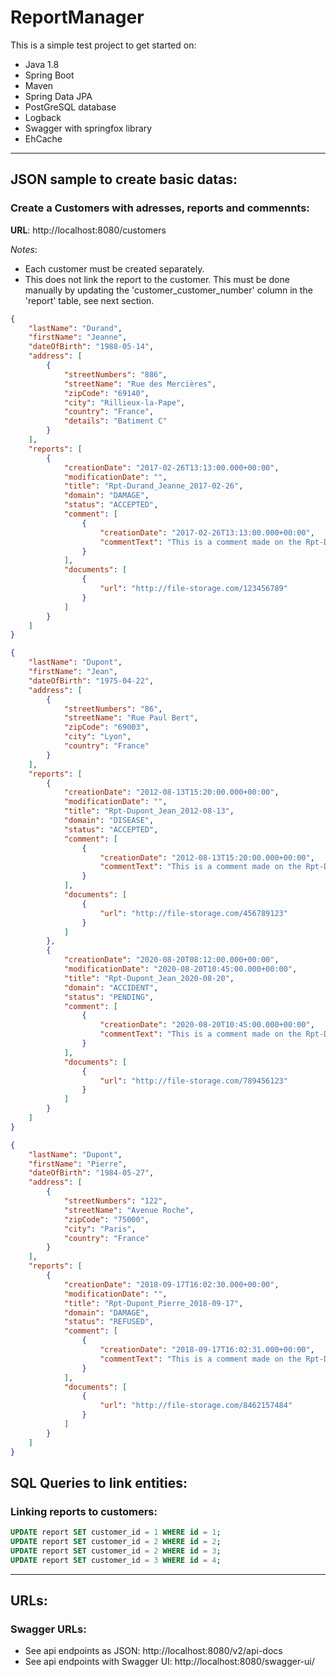 # ReportManager
This is a simple test project to get started on:
  - Java 1.8
  - Spring Boot
  - Maven
  - Spring Data JPA
  - PostGreSQL database
  - Logback
  - Swagger with springfox library
  - EhCache

***
## JSON sample to create basic datas:
### Create a Customers with adresses, reports and commennts:
**URL**: http://localhost:8080/customers

*Notes*: 
  - Each customer must be created separately.
  - This does not link the report to the customer. This must be done manually by updating the 'customer_customer_number' column in the 'report' table, see next section.
```json
{
    "lastName": "Durand",
    "firstName": "Jeanne",
    "dateOfBirth": "1988-05-14",
    "address": [
        {
            "streetNumbers": "886",
            "streetName": "Rue des Mercières",
            "zipCode": "69140",
            "city": "Rillieux-la-Pape",
            "country": "France",
            "details": "Batiment C"
        }
    ],
    "reports": [
        {
            "creationDate": "2017-02-26T13:13:00.000+00:00",
            "modificationDate": "",
            "title": "Rpt-Durand_Jeanne_2017-02-26",
            "domain": "DAMAGE",
            "status": "ACCEPTED",
            "comment": [
                {
                    "creationDate": "2017-02-26T13:13:00.000+00:00",
                    "commentText": "This is a comment made on the Rpt-Durand_Jeanne_2017-02-26"
                }
            ],
            "documents": [
                {
                    "url": "http://file-storage.com/123456789"
                }
            ]
        }
    ]
}
```
```json
{
    "lastName": "Dupont",
    "firstName": "Jean",
    "dateOfBirth": "1975-04-22",
    "address": [
        {
            "streetNumbers": "86",
            "streetName": "Rue Paul Bert",
            "zipCode": "69003",
            "city": "Lyon",
            "country": "France"
        }
    ],
    "reports": [
        {
            "creationDate": "2012-08-13T15:20:00.000+00:00",
            "modificationDate": "",
            "title": "Rpt-Dupont_Jean_2012-08-13",
            "domain": "DISEASE",
            "status": "ACCEPTED",
            "comment": [
                {
                    "creationDate": "2012-08-13T15:20:00.000+00:00",
                    "commentText": "This is a comment made on the Rpt-Dupont_Jean_2012-08-13"
                }
            ],
            "documents": [
                {
                    "url": "http://file-storage.com/456789123"
                }
            ]
        },
        {
            "creationDate": "2020-08-20T08:12:00.000+00:00",
            "modificationDate": "2020-08-20T10:45:00.000+00:00",
            "title": "Rpt-Dupont_Jean_2020-08-20",
            "domain": "ACCIDENT",
            "status": "PENDING",
            "comment": [
                {
                    "creationDate": "2020-08-20T10:45:00.000+00:00",
                    "commentText": "This is a comment made on the Rpt-Dupont_Jean_2020-08-20"
                }
            ],
            "documents": [
                {
                    "url": "http://file-storage.com/789456123"
                }
            ]
        }
    ]
}
```
```json
{
    "lastName": "Dupont",
    "firstName": "Pierre",
    "dateOfBirth": "1984-05-27",
    "address": [
        {
            "streetNumbers": "122",
            "streetName": "Avenue Roche",
            "zipCode": "75000",
            "city": "Paris",
            "country": "France"
        }
    ],
    "reports": [
        {
            "creationDate": "2018-09-17T16:02:30.000+00:00",
            "modificationDate": "",
            "title": "Rpt-Dupont_Pierre_2018-09-17",
            "domain": "DAMAGE",
            "status": "REFUSED",
            "comment": [
                {
                    "creationDate": "2018-09-17T16:02:31.000+00:00",
                    "commentText": "This is a comment made on the Rpt-Dupont_Pierre_2018-09-17"
                }
            ],
            "documents": [
                {
                    "url": "http://file-storage.com/8462157484"
                }
            ]
        }
    ]
}
```

## SQL Queries to link entities:
### Linking reports to customers:
```sql
UPDATE report SET customer_id = 1 WHERE id = 1;
UPDATE report SET customer_id = 2 WHERE id = 2;
UPDATE report SET customer_id = 2 WHERE id = 3;
UPDATE report SET customer_id = 3 WHERE id = 4;
```
***
## URLs:
### Swagger URLs:
- See api endpoints as JSON: http://localhost:8080/v2/api-docs
- See api endpoints with Swagger UI: http://localhost:8080/swagger-ui/
